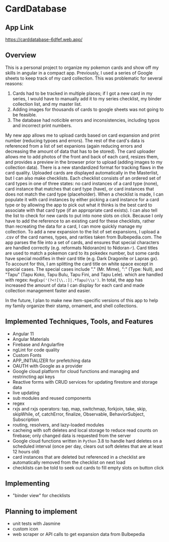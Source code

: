 # CardDatabase

## App Link
https://carddatabase-6dfef.web.app/

## Overview
This is a personal project to organize my pokemon cards and show off my skills in angular in a compact app.  Previously, I used a series of Google sheets to keep track of my card collection.  This was problematic for several reasons:

1) Cards had to be tracked in multiple places; if I got a new card in my series, I would have to manually add it to my series checklist, my binder collection list, and my master list.
2) Adding images for thousands of cards to google sheets was not going to be feasible.
3) The database had noticible errors and inconsistencies, including typos and incorrect print numbers.

My new app allows me to upload cards based on card expansion and print number (reducing typoes and errors).  The rest of the card's data is referenced from a list of set expanions (again reducing errors and decreasing the amount of data that has to be stored).  The card uploader allows me to add photos of the front and back of each card, resizes them, and provides a preview in the browser prior to upload (adding images to my collection data).  There is a new standardized format for tracking flaws in the card quality.  Uploaded cards are displayed automatically in the Masterlist, but I can also make checklists.  Each checklist consists of an ordered set of card types in one of three states:  no card instances of a card type (none), card instance that matches that card type (have), or card instances that does not match the card type (placeholder).  When a checklist is made, I can populate it with card instances by either picking a card instance for a card type or by allowing the app to pick out what it thinks is the best card to associate with that card type (if an appropriate card exists).  I can also tell the list to check for new cards to put into none slots on click.  Because I only have to add the reference to an existing card for these checklists, rather than recreating the data for a card, I can more quickly manage my collection. To add a new expansion to the list of set expansions, I upload a .csv of the card names, types, and rarities taken from Bulbepedia.com.  The app parses the file into a set of cards, and ensures that special characters are handled correctly (e.g. reformats Nidoran(m) to Nidoran♂).  Card titles are used to match a pokemon card to its pokedex number, but some cards have special modifies in their card title (e.g. Dark Dragonite or Lapras gx). To account for this, I am splitting the card title on white space except in special cases.  The special cases include "." (Mr. Mime), ":" (Type: Null), and "Tapu" (Tapu Koko, Tapu Bulu, Tapu Fini, and Tapu Lele). which are handled with regex: `RegExp('(?<![\\.:]|.*Tapu)\\s')`.  In total, the app has increased the amount of data I can display for each card and made collection management faster and easier.

In the future, I plan to make new item-specific versions of this app to help my family organize their stamp, ornament, and shell collections.

## Implemented Techniques, Tools, and Features
* Angular 11
* Angular Materials
* Firebase and Angularfire
* ngLint for code quality
* Custom Fonts
* APP_INITIALIZER for prefetching data
* OAUTH with Google as a provider
* Google cloud platform for cloud functions and managing and restrincting api keys
* Reactive forms with CRUD services for updating firestore and storage data
* live updating
* sub modules and reused components
* regex
* rxjs and rxjs operators: tap, map, switchmap, forkjoin, take, skip, skipWhile, of, catchError, finalize, Observable, BehaviorSubject, Subscription
* routing, resolvers, and lazy-loaded modules
* cacheing with soft deletes and local storage to reduce read counts on firebase; only changed data is requested from the server
* Google cloud functions written in `Python` 3.8 to handle hard deletes on a scheduled interval (once per day, clears out soft deletes that are at least 12 hours old)
* card instances that are deleted but referenced in a checklist are automatically removed from the checklist on next load
* checklists can be told to seek out cards to fill empty slots on button click

## Implementing
* "binder view" for checklists

## Planning to implement
* unit tests with Jasmine
* custom icon
* web scraper or API calls to get expansion data from Bulbepedia
